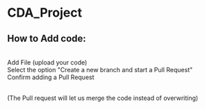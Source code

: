 # CDA_Project

<h2>How to Add code:</h2><br>
  Add File (upload your code)<br>
  Select the option "Create a new branch and start a Pull Request"<br>
  Confirm adding a Pull Request<br><br>
  
  (The Pull request will let us merge the code instead of overwriting)
  
